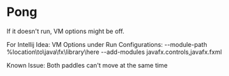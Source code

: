# Pong
If it doesn't run, VM options might be off.

For Intellij Idea: VM Options under Run Configurations:
--module-path %location\to\java\fx\library\here --add-modules javafx.controls,javafx.fxml

Known Issue:
Both paddles can't move at the same time
